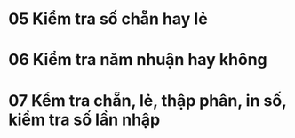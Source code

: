 # 05 Kiểm tra số chẵn hay lẻ 
# 06 Kiểm tra năm nhuận hay không 
# 07 Kểm tra chẵn, lẻ, thập phân, in số, kiểm tra số lần nhập 

